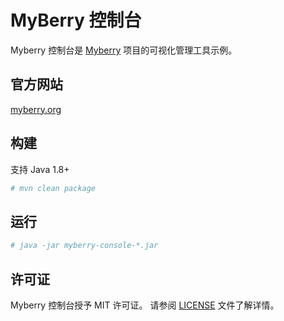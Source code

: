 # MyBerry 控制台

Myberry 控制台是 [Myberry](https://gitee.com/myberry/myberry) 项目的可视化管理工具示例。

## 官方网站

[myberry.org](https://myberry.org)

## 构建

支持 Java 1.8+

```bash
# mvn clean package
```

## 运行

```bash
# java -jar myberry-console-*.jar
```

## 许可证

Myberry 控制台授予 MIT 许可证。 请参阅 [LICENSE](https://myberry.org/license) 文件了解详情。